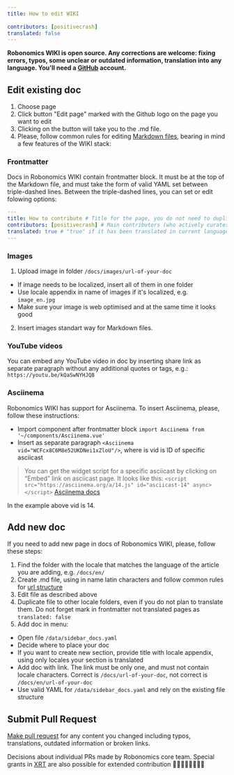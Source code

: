 ```yaml
---
title: How to edit WIKI
 
contributors: [positivecrash]
translated: false
---
```


**Robonomics WIKI is open source. Any corrections are welcome: fixing errors, typos, some unclear or outdated information, translation into any language. You'll need a [GitHub](https://github.com/) account.**

## Edit existing doc

1. Choose page
2. Click button "Edit page" marked with the Github logo on the page you want to edit
3. Clicking on the button will take you to the .md file.
4. Please, follow common rules for editing [Markdown files](https://en.wikipedia.org/wiki/Markdown), bearing in mind a few features of the WIKI stack:

### Frontmatter
Docs in Robonomics WIKI contain frontmatter block. It must be at the top of the Markdown file, and must take the form of valid YAML set between triple-dashed lines. Between the triple-dashed lines, you can set or edit folowing options:

```YAML
---
title: How to contribute # Title for the page, you do not need to duplicate it in text
contributors: [positivecrash] # Main contributors (who actively curates this page). GitHub nickname required, without any additional symbols
translated: true # "true" if it has been translated in current language (see locale folder name of doc)
---
```

### Images
1. Upload image in folder `/docs/images/url-of-your-doc`
* If image needs to be localized, insert all of them in one folder
* Use locale appendix in name of images if it's localized, e.g. `image_en.jpg`
* Make sure your image is web optimised and at the same time it looks good
2. Insert images standart way for Markdown files.

### YouTube videos
You can embed any YouTube video in doc by inserting share link as separate paragraph without any additional quotes or tags, e.g.: `https://youtu.be/kQaSwNYHJQ8`

### Asciinema
Robonomics WIKI has support for Asciinema. To insert Asciinema, please, follow these instructions:
* Import component after frontmatter block `import Asciinema from '~/components/Asciinema.vue'`
* Insert as separate paragraph `<Asciinema vid="WCFcx8C6M8e52UKDNei1xZloU"/>`, where is vid is ID of specific asciicast

> You can get the widget script for a specific asciicast by clicking on “Embed” link on asciicast page.
> It looks like this:
> `<script src="https://asciinema.org/a/14.js" id="asciicast-14" async></script>`
[Asciinema docs](https://asciinema.org/docs/embedding)

In the example above vid is 14.

## Add new doc

If you need to add new page in docs of Robonomics WIKI, please, follow these steps:

1. Find the folder with the locale that matches the language of the article you are adding, e.g. `/docs/en/`
2. Create .md file, using in name latin characters and follow common rules for [url structure](https://developers.google.com/search/docs/advanced/guidelines/url-structure)
3. Edit file as described above
4. Duplicate file to other locale folders, even if you do not plan to translate them. Do not forget mark in frontmatter not translated pages as `translated: false`
5. Add doc in menu:
* Open file `/data/sidebar_docs.yaml`
* Decide where to place your doc
* If you want to create new section, provide title with locale appendix, using only locales your section is translated
* Add doc with link. The link must be only one, and must not contain locale characters. Correct is `/docs/url-of-your-doc`, not correct is `/docs/en/url-of-your-doc`
* Use valid YAML for `/data/sidebar_docs.yaml` and rely on the existing file structure

## Submit Pull Request

[Make pull request](https://docs.github.com/github/collaborating-with-issues-and-pull-requests/creating-a-pull-request) for any content you changed including typos, translations, outdated information or broken links.

Decisions about individual PRs made by Robonomics core team. Special grants in [XRT](https://robonomics.network/community#token) are also possible for extended contribution 🤖💙💛💚💎🍭🎉🔌